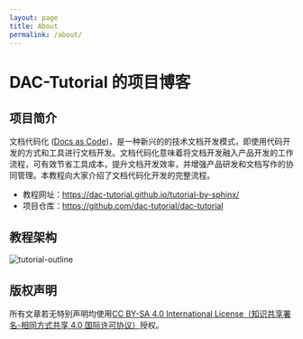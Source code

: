```yaml
---
layout: page
title: About
permalink: /about/
---
```


# DAC-Tutorial 的项目博客



## 项目简介

文档代码化 ([Docs as Code](http://www.writethedocs.org/guide/docs-as-code/))，是一种新兴的的技术文档开发模式，即使用代码开发的方式和工具进行文档开发。文档代码化意味着将文档开发融入产品开发的工作流程，可有效节省工具成本，提升文档开发效率，并增强产品研发和文档写作的协同管理。本教程向大家介绍了文档代码化开发的完整流程。

- 教程网址：https://dac-tutorial.github.io/tutorial-by-sphinx/
- 项目仓库：https://github.com/dac-tutorial/dac-tutorial



## 教程架构

![tutorial-outline](../images/tutorial-outline.png)



## 版权声明

所有文章若无特别声明均使用[CC BY-SA 4.0 International License（知识共享署名-相同方式共享 4.0 国际许可协议）](http://creativecommons.org/licenses/by-sa/4.0/)授权。
